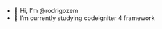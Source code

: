 - 👋 Hi, I’m @rodrigozem
- 🌱 I’m currently studying codeigniter 4 framework

<!---
rodrigozem/rodrigozem is a ✨ special ✨ repository because its `README.md` (this file) appears on your GitHub profile.
You can click the Preview link to take a look at your changes.
--->
